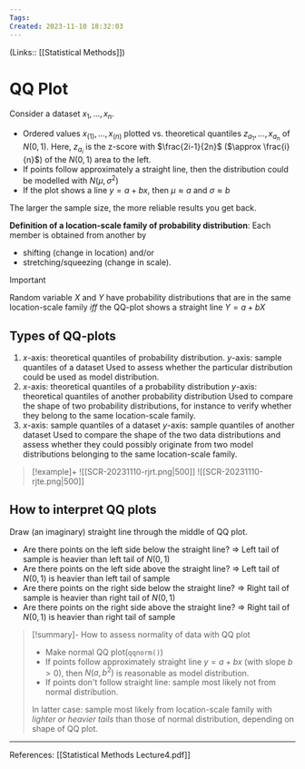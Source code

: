 ```yaml
---
Tags: 
Created: 2023-11-10 18:32:03
---
```

(Links:: [[Statistical Methods]])
# QQ Plot
Consider a dataset $x_{1}, ..., x_{n}$.
- Ordered values $x_{(1)},...,x_{(n)}$ plotted vs. theoretical quantiles $z_{a_{1}},...,x_{a_{n}}$ of $N(0,1)$.
  Here, $z_{a_{i}}$ is the z-score with $\frac{2i-1}{2n}$ ($\approx \frac{i}{n}$) of the $N(0,1)$ area to the left.
- If points follow approximately a straight line, then the distribution could be modelled with $N(\mu, \sigma^{2})$
- If the plot shows a line $y=a+bx$, then $\mu\approx a$ and $\sigma\approx b$

The larger the sample size, the more reliable results you get back.

**Definition of a location-scale family of probability distribution**:
Each member is obtained from another by
- shifting (change in location) and/or
- stretching/squeezing (change in scale).

> [!important] 
> Random variable $X$ and $Y$ have probability distributions that are in the same location-scale family *iff* the QQ-plot shows a straight line $Y=a+bX$

## Types of QQ-plots
1. $x$-axis: theoretical quantiles of probability distribution.
   $y$-axis: sample quantiles of a dataset
   Used to assess whether the particular distribution could be used as model distribution.
2. $x$-axis: theoretical quantiles of a probability distribution
   $y$-axis: theoretical quantiles of another probability distribution
   Used to compare the shape of two probability distributions, for instance to verify whether they belong to the same location-scale family.
3. $x$-axis: sample quantiles of a dataset
   $y$-axis: sample quantiles of another dataset
   Used to compare the shape of the two data distributions and assess whether they could possibly originate from two model distributions belonging to the same location-scale family.

> [!example]+
> ![[SCR-20231110-rjrt.png|500]]
> ![[SCR-20231110-rjte.png|500]]

## How to interpret QQ plots
Draw (an imaginary) straight line through the middle of QQ plot.
- Are there points on the left side below the straight line?
  => Left tail of sample is heavier than left tail of $N(0,1)$
- Are there points on the left side above the straight line?
  => Left tail of $N(0,1)$ is heavier than left tail of sample
- Are there points on the right side below the straight line?
  => Right tail of sample is heavier than right tail of $N(0,1)$
- Are there points on the right side above the straight line?
  => Right tail of $N(0,1)$ is heavier than right tail of sample
  
> [!summary]- How to assess normality of data with QQ plot
> - Make normal QQ plot(`qqnorm()`)
> - If points follow approximately straight line $y=a+bx$ (with slope $b>0$), then $N(a,b^{2})$ is reasonable as model distribution.
> - If points don't follow straight line: sample most likely not from normal distribution.
> 
> In latter case: sample most likely from location-scale family with *lighter or heavier tails* than those of normal distribution, depending on shape of QQ plot.

---
References: [[Statistical Methods Lecture4.pdf]]